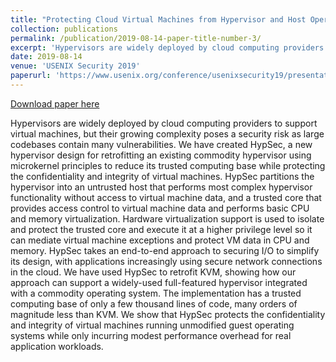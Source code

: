 ```yaml
---
title: "Protecting Cloud Virtual Machines from Hypervisor and Host Operating System Exploits"
collection: publications
permalink: /publication/2019-08-14-paper-title-number-3/
excerpt: 'Hypervisors are widely deployed by cloud computing providers to support virtual machines, but their growing complexity poses a security risk as large codebases contain many vulnerabilities. We have created HypSec, a new hypervisor design for retrofitting an existing commodity hypervisor using microkernel principles to reduce its trusted computing base while protecting the confidentiality and integrity of virtual machines. HypSec partitions the hypervisor into an untrusted host that performs most complex hypervisor functionality without access to virtual machine data, and a trusted core that provides access control to virtual machine data and performs basic CPU and memory virtualization. Hardware virtualization support is used to isolate and protect the trusted core and execute it at a higher privilege level so it can mediate virtual machine exceptions and protect VM data in CPU and memory. HypSec takes an end-to-end approach to securing I/O to simplify its design, with applications increasingly using secure network connections in the cloud. We have used HypSec to retrofit KVM, showing how our approach can support a widely-used full-featured hypervisor integrated with a commodity operating system. The implementation has a trusted computing base of only a few thousand lines of code, many orders of magnitude less than KVM. We show that HypSec protects the confidentiality and integrity of virtual machines running unmodified guest operating systems while only incurring modest performance overhead for real application workloads.'
date: 2019-08-14
venue: 'USENIX Security 2019'
paperurl: 'https://www.usenix.org/conference/usenixsecurity19/presentation/li-shih-wei'
---
```


<a href='https://www.usenix.org/conference/usenixsecurity19/presentation/li-shih-wei'>Download paper here</a>

Hypervisors are widely deployed by cloud computing providers to support virtual machines, but their growing complexity poses a security risk as large codebases contain many vulnerabilities. We have created HypSec, a new hypervisor design for retrofitting an existing commodity hypervisor using microkernel principles to reduce its trusted computing base while protecting the confidentiality and integrity of virtual machines. HypSec partitions the hypervisor into an untrusted host that performs most complex hypervisor functionality without access to virtual machine data, and a trusted core that provides access control to virtual machine data and performs basic CPU and memory virtualization. Hardware virtualization support is used to isolate and protect the trusted core and execute it at a higher privilege level so it can mediate virtual machine exceptions and protect VM data in CPU and memory. HypSec takes an end-to-end approach to securing I/O to simplify its design, with applications increasingly using secure network connections in the cloud. We have used HypSec to retrofit KVM, showing how our approach can support a widely-used full-featured hypervisor integrated with a commodity operating system. The implementation has a trusted computing base of only a few thousand lines of code, many orders of magnitude less than KVM. We show that HypSec protects the confidentiality and integrity of virtual machines running unmodified guest operating systems while only incurring modest performance overhead for real application workloads.

